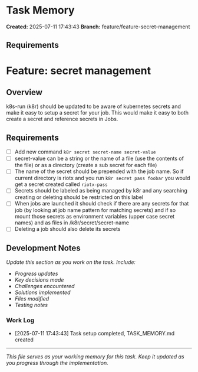 # Task Memory

**Created:** 2025-07-11 17:43:43
**Branch:** feature/feature-secret-management

## Requirements

# Feature: secret management

## Overview
k8s-run (k8r) should be updated to be aware of kubernetes secrets and make it easy to setup a secret for your job. This would make it easy to both create a secret and reference secrets in Jobs.

## Requirements
- [ ] Add new command `k8r secret secret-name secret-value`
- [ ] secret-value can be a string or the name of a file (use the contents of the file) or as a directory (create a sub secret for each file)
- [ ] The name of the secret should be prepended with the job name. So if current directory is riotx and you run `k8r secret pass foobar` you would get a secret created called `riotx-pass`
- [ ] Secrets should be labeled as being managed by k8r and any searching creating or deleting should be restricted on this label
- [ ] When jobs are launched it should check if there are any secrets for that job (by looking at job name pattern for matching secrets) and if so mount those secrets as environment variables (upper case secret names) and as files in /k8r/secret/secret-name
- [ ] Deleting a job should also delete its secrets

## Development Notes

*Update this section as you work on the task. Include:*
- *Progress updates*
- *Key decisions made*
- *Challenges encountered*
- *Solutions implemented*
- *Files modified*
- *Testing notes*

### Work Log

- [2025-07-11 17:43:43] Task setup completed, TASK_MEMORY.md created

---

*This file serves as your working memory for this task. Keep it updated as you progress through the implementation.*
